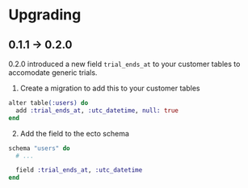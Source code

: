 # Upgrading

## 0.1.1 -> 0.2.0

0.2.0 introduced a new field `trial_ends_at` to your customer tables to accomodate generic trials.

1. Create a migration to add this to your customer tables

```elixir
alter table(:users) do
  add :trial_ends_at, :utc_datetime, null: true
end
```

2. Add the field to the ecto schema

```elixir
schema "users" do
  # ...

  field :trial_ends_at, :utc_datetime
end
```
